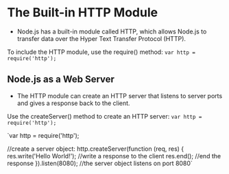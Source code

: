 # The Built-in HTTP Module

- Node.js has a built-in module called HTTP, which allows Node.js to transfer data over the Hyper Text Transfer Protocol (HTTP).

To include the HTTP module, use the require() method:
`var http = require('http');`

## Node.js as a Web Server

- The HTTP module can create an HTTP server that listens to server ports and gives a response back to the client.

Use the createServer() method to create an HTTP server:
`var http = require('http');`

`var http = require('http');

//create a server object:
http.createServer(function (req, res) {
res.write('Hello World!'); //write a response to the client
res.end(); //end the response
}).listen(8080); //the server object listens on port 8080`
